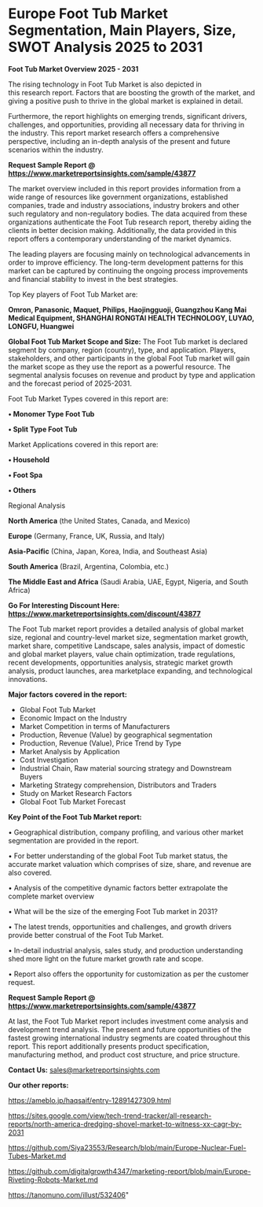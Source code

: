 # Europe Foot Tub Market Segmentation, Main Players, Size, SWOT Analysis 2025 to 2031

<Strong> Foot Tub Market Overview 2025 - 2031</strong>

The rising technology in Foot Tub Market is also depicted in this research report. Factors that are boosting the growth of the market, and giving a positive push to thrive in the global market is explained in detail.

Furthermore, the report highlights on emerging trends, significant drivers, challenges, and opportunities, providing all necessary data for thriving in the industry. This report market research offers a comprehensive perspective, including an in-depth analysis of the present and future scenarios within the industry.

<strong>Request Sample Report @ <a href=https://www.marketreportsinsights.com/sample/43877>https://www.marketreportsinsights.com/sample/43877</a></strong>

The market overview included in this report provides information from a wide range of resources like government organizations, established companies, trade and industry associations, industry brokers and other such regulatory and non-regulatory bodies. The data acquired from these organizations authenticate the Foot Tub research report, thereby aiding the clients in better decision making. Additionally, the data provided in this report offers a contemporary understanding of the market dynamics.

The leading players are focusing mainly on technological advancements in order to improve efficiency. The long-term development patterns for this market can be captured by continuing the ongoing process improvements and financial stability to invest in the best strategies.

Top Key players of Foot Tub Market are:

<strong>Omron, Panasonic, Maquet, Philips, Haojingguoji, Guangzhou Kang Mai Medical Equipment, SHANGHAI RONGTAI HEALTH TECHNOLOGY, LUYAO, LONGFU, Huangwei</strong>

<strong><b>Global Foot Tub Market Scope and Size:</b></strong>
The Foot Tub market is declared segment by company, region (country), type, and application. Players, stakeholders, and other participants in the global Foot Tub market will gain the market scope as they use the report as a powerful resource. The segmental analysis focuses on revenue and product by type and application and the forecast period of 2025-2031.

Foot Tub Market Types covered in this report are:

<strong>•  Monomer Type Foot Tub

•  Split Type Foot Tub</strong>

Market Applications covered in this report are:

<strong>•  Household

•  Foot Spa

•  Others</strong> 

Regional Analysis

<strong>North America</strong> (the United States, Canada, and Mexico)

<strong>Europe</strong> (Germany, France, UK, Russia, and Italy)

<strong>Asia-Pacific</strong> (China, Japan, Korea, India, and Southeast Asia)

<strong>South America</strong> (Brazil, Argentina, Colombia, etc.)

<strong>The Middle East and Africa</strong> (Saudi Arabia, UAE, Egypt, Nigeria, and South Africa)

<strong>Go For Interesting Discount Here: <a href=https://www.marketreportsinsights.com/discount/43877>https://www.marketreportsinsights.com/discount/43877</a></strong>

The Foot Tub market report provides a detailed analysis of global market size, regional and country-level market size, segmentation market growth, market share, competitive Landscape, sales analysis, impact of domestic and global market players, value chain optimization, trade regulations, recent developments, opportunities analysis, strategic market growth analysis, product launches, area marketplace expanding, and technological innovations.

<strong><b>Major factors covered in the report:</b></strong>
<ul>
  <li>Global Foot Tub Market </li>
  <li>Economic Impact on the Industry</li>
  <li>Market Competition in terms of Manufacturers</li>
  <li>Production, Revenue (Value) by geographical segmentation</li>
  <li>Production, Revenue (Value), Price Trend by Type</li>
  <li>Market Analysis by Application</li>
  <li>Cost Investigation</li>
  <li>Industrial Chain, Raw material sourcing strategy and Downstream Buyers</li>
  <li>Marketing Strategy comprehension, Distributors and Traders</li>
  <li>Study on Market Research Factors</li>
  <li>Global Foot Tub Market Forecast</li>
</ul>

<strong><b>Key Point of the Foot Tub Market report:</b></strong>

• Geographical distribution, company profiling, and various other market segmentation are provided in the report.

• For better understanding of the global Foot Tub market status, the accurate market valuation which comprises of size, share, and revenue are also covered.

• Analysis of the competitive dynamic factors better extrapolate the complete market overview

• What will be the size of the emerging Foot Tub market in 2031?

• The latest trends, opportunities and challenges, and growth drivers provide better construal of the Foot Tub Market.

• In-detail industrial analysis, sales study, and production understanding shed more light on the future market growth rate and scope.

• Report also offers the opportunity for customization as per the customer request.

<strong>Request Sample Report @ <a href=https://www.marketreportsinsights.com/sample/43877>https://www.marketreportsinsights.com/sample/43877</a></strong>

At last, the Foot Tub Market report includes investment come analysis and development trend analysis. The present and future opportunities of the fastest growing international industry segments are coated throughout this report. This report additionally presents product specification, manufacturing method, and product cost structure, and price structure.

<strong>Contact Us:</strong>
sales@marketreportsinsights.com

<strong>Our other reports:</strong>

<a href=https://ameblo.jp/haqsaif/entry-12891427309.html>https://ameblo.jp/haqsaif/entry-12891427309.html</a>

<a href=https://sites.google.com/view/tech-trend-tracker/all-research-reports/north-america-dredging-shovel-market-to-witness-xx-cagr-by-2031>https://sites.google.com/view/tech-trend-tracker/all-research-reports/north-america-dredging-shovel-market-to-witness-xx-cagr-by-2031</a>

<a href=https://github.com/Siya23553/Research/blob/main/Europe-Nuclear-Fuel-Tubes-Market.md>https://github.com/Siya23553/Research/blob/main/Europe-Nuclear-Fuel-Tubes-Market.md</a>

<a href=https://github.com/digitalgrowth4347/marketing-report/blob/main/Europe-Riveting-Robots-Market.md>https://github.com/digitalgrowth4347/marketing-report/blob/main/Europe-Riveting-Robots-Market.md</a>

<a href=https://tanomuno.com/illust/532406>https://tanomuno.com/illust/532406</a>"
